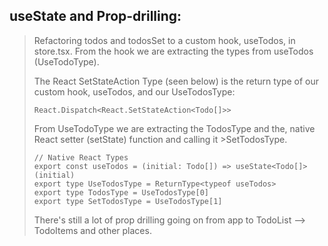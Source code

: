 ## useState and Prop-drilling:
> Refactoring todos and todosSet to a custom hook, useTodos, in store.tsx. From the hook we are extracting the types from useTodos (UseTodoType). 
> 
>
> The React SetStateAction Type (seen below) is the return type of our custom hook, useTodos, and our UseTodosType:
> ```
> React.Dispatch<React.SetStateAction<Todo[]>>
> ```
>From  UseTodoType we are extracting the TodosType and the, native React setter (setState) function and calling it >SetTodosType.
>```
>// Native React Types
> export const useTodos = (initial: Todo[]) => useState<Todo[]>(initial)
> export type UseTodosType = ReturnType<typeof useTodos>
> export type TodosType = UseTodosType[0]
> export type SetTodosType = UseTodosType[1]
>```
> There's still a lot of prop drilling going on from app to TodoList --> TodoItems
> and other places. 